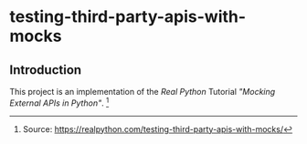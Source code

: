 # testing-third-party-apis-with-mocks

## Introduction



This project is an implementation of the *Real Python* Tutorial *"Mocking External APIs in Python"*. [^1]

[^1]: Source: https://realpython.com/testing-third-party-apis-with-mocks/
